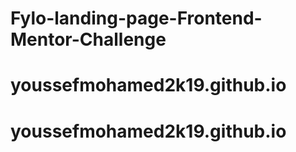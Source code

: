 # Fylo-landing-page-Frontend-Mentor-Challenge
# youssefmohamed2k19.github.io
# youssefmohamed2k19.github.io
